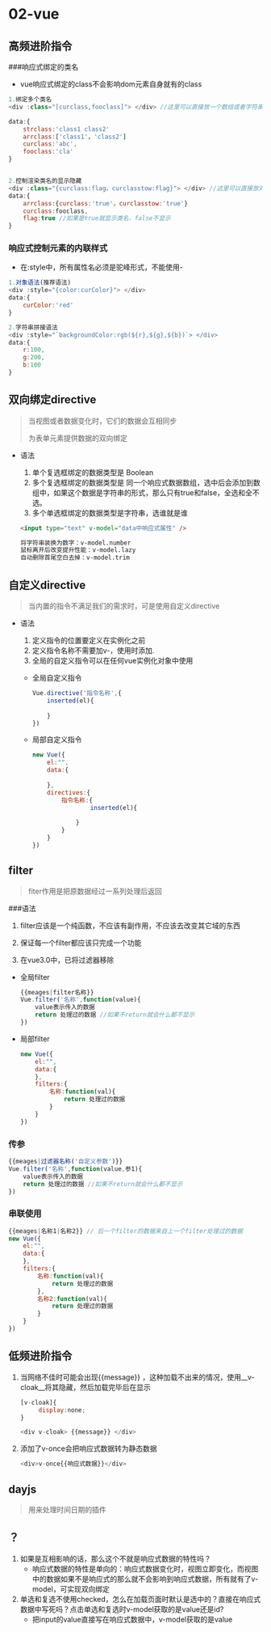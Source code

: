 # 02-vue

## 高频进阶指令

###响应式绑定的类名

+ vue响应式绑定的class不会影响dom元素自身就有的class

```js
1.绑定多个类名
<div :class="[curclass,fooclass]"> </div> //这里可以直接放一个数组或者字符串

data:{
    strclass:'class1 class2'
    arrclass:['class1'，'class2']
    curclass:'abc',
   	fooclass:'cla'
}


2.控制渲染类名的显示隐藏
<div :class="{curclass:flag，curclasstow:flag}"> </div> //这里可以直接放对象
data:{
    arrclass:{curclass:'true'，curclasstow:'true'}
    curclass:fooclass,
    flag:true //如果是true就显示类名，false不显示
}
```

### 响应式控制元素的内联样式

+ 在:style中，所有属性名必须是驼峰形式，不能使用-

```js
1.对象语法(推荐语法)
<div :style="{color:curColor}"> </div>
data:{
    curColor:'red'
}

2.字符串拼接语法
<div :style="`backgroundColor:rgb(${r},${g},${b})`> </div>
data:{
    r:100,
    g:200,
    b:100
}
```



## 双向绑定directive

> 当视图或者数据变化时，它们的数据会互相同步
>
> 为表单元素提供数据的双向绑定

+ 语法

  1. 单个复选框绑定的数据类型是  Boolean
  2. 多个复选框绑定的数据类型是  同一个响应式数据数组，选中后会添加到数组中，如果这个数据是字符串的形式，那么只有true和false，全选和全不选。
  3. 多个单选框绑定的数据类型是字符串，选谁就是谁

  ```html
  <input type="text" v-model="data中响应式属性" />
  
  将字符串装换为数字：v-model.number
  鼠标离开后改变提升性能：v-model.lazy
  自动删除首尾空白去掉：v-model.trim
  ```



## 自定义directive

> 当内置的指令不满足我们的需求时，可是使用自定义directive

+ 语法

  1. 定义指令的位置要定义在实例化之前
  2. 定义指令名称不需要加v-，使用时添加.
  3. 全局的自定义指令可以在任何vue实例化对象中使用

  

  + 全局自定义指令

    ```js
    Vue.directive('指令名称',{
        inserted(el){
           
        }
    })
    ```

  + 局部自定义指令

    ```js
    new Vue({
        el:"",
        data:{
            
        },
        directives:{
            指令名称:{
                    inserted(el){
    				
                }
            }
        }  
    })
    ```

    

## filter

> fiter作用是把原数据经过一系列处理后返回

###语法

1. filter应该是一个纯函数，不应该有副作用，不应该去改变其它域的东西

2. 保证每一个filter都应该只完成一个功能

3. 在vue3.0中，已将过滤器移除

   

+ 全局filter

  ```js
  {{meages|filter名称}}
  Vue.filter('名称',function(value){
      value表示传入的数据
      return 处理过的数据 //如果不return就会什么都不显示
  })
  ```

+ 局部filter

  ```js
  new Vue({
      el:"",
      data:{
      },
      filters:{
          名称:function(val){
              return 处理过的数据
          }
      }
  })
  ```

### 传参

```js
{{meages|过滤器名称('自定义参数')}}
Vue.filter('名称',function(value,参1){
    value表示传入的数据
    return 处理过的数据 //如果不return就会什么都不显示
})
```

### 串联使用

```js
{{meages|名称1|名称2}} // 后一个filter的数据来自上一个filter处理过的数据
new Vue({
    el:"",
    data:{
    },
    filters:{
        名称:function(val){
            return 处理过的数据
        },
        名称2:function(val){
            return 处理过的数据
        }
    }
})
```



## 低频进阶指令

1. 当网络不佳时可能会出现{{message}} ，这种加载不出来的情况，使用__v-cloak__将其隐藏，然后加载完毕后在显示

   ```js
   [v-cloak]{
    	display:none;   
   }
   
   <div v-cloak> {{message}} </div>
   ```

2. 添加了v-once会把响应式数据转为静态数据

   ```js
   <div>v-once{{响应式数据}}</div>
   ```





## dayjs

> 用来处理时间日期的插件

## ？ 

1. 如果是互相影响的话，那么这个不就是响应式数据的特性吗？
   + 响应式数据的特性是单向的：响应式数据变化时，视图立即变化，而视图中的数据如果不是响应式的那么就不会影响到响应式数据，所有就有了v-model，可实现双向绑定
2. 单选和复选不使用checked，怎么在加载页面时默认是选中的？直接在响应式数据中写死吗？点击单选和复选时v-model获取的是value还是id?
   + 把input的value直接写在响应式数据中，v-model获取的是value